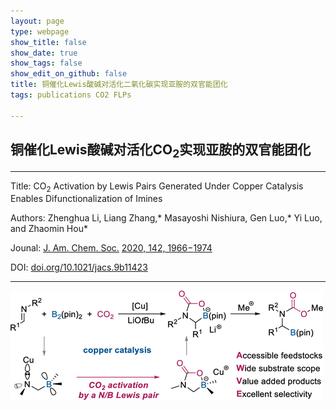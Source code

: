 ```yaml
---
layout: page
type: webpage
show_title: false
show_date: true
show_tags: false
show_edit_on_github: false
title: 铜催化Lewis酸碱对活化二氧化碳实现亚胺的双官能团化
tags: publications CO2 FLPs

---
```


##  铜催化Lewis酸碱对活化CO<sub>2</sub>实现亚胺的双官能团化



-----

Title: CO<sub>2</sub> Activation by Lewis Pairs Generated Under Copper Catalysis Enables Difunctionalization of Imines

Authors: Zhenghua Li, Liang Zhang,* Masayoshi Nishiura, Gen Luo,* Yi Luo, and Zhaomin Hou*

Jounal: [J. Am. Chem. Soc.](https://pubs.acs.org/action/showCitFormats?doi=10.1021/jacs.9b11423&ref=pdf) [2020, 142, 1966](https://pubs.acs.org/action/showCitFormats?doi=10.1021/jacs.9b11423&ref=pdf)[−](https://pubs.acs.org/action/showCitFormats?doi=10.1021/jacs.9b11423&ref=pdf)[1974](https://pubs.acs.org/action/showCitFormats?doi=10.1021/jacs.9b11423&ref=pdf) 

DOI: [doi.org/10.1021/jacs.9b11423](https://sci-hub.se/10.1021/jacs.9b11423)

-----

<img src="/assets/images/upload/2020-5-20-%E9%93%9C%E5%82%AC%E5%8C%96Lewis%E9%85%B8%E7%A2%B1%E5%AF%B9%E6%B4%BB%E5%8C%96%E4%BA%8C%E6%B0%A7%E5%8C%96%E7%A2%B3%E5%AE%9E%E7%8E%B0%E8%83%BA%E7%9A%84%E5%8F%8C%E5%AE%98%E8%83%BD%E5%9B%A2%E5%8C%96.assets/ja9b11423_0011.gif" alt="img"  />

